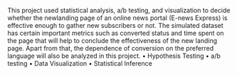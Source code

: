  This project used statistical analysis, a/b testing, and visualization to decide whether the
 newlanding page of an online news portal (E-news Express) is effective enough to gather
 new subscribers or not. The simulated dataset has certain important metrics such as
 converted status and time spent on the page that will help to conclude the effectiveness
 of the new landing page. Apart from that, the dependence of conversion on the preferred
 language will also be analyzed in this project.
 • Hypothesis Testing
 • a/b testing
 • Data Visualization
 • Statistical Inference
